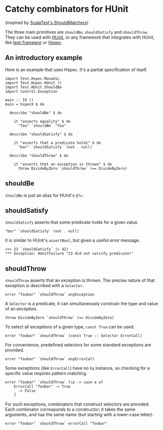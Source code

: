 # Catchy combinators for HUnit

(inspired by [ScalaTest's ShouldMatchers](http://www.scalatest.org/))

The three main primitives are `shouldBe`, `shouldSatisfy` and
`shouldThrow`. They can be used with
[HUnit](http://hackage.haskell.org/package/HUnit), or any framework that
integrates with HUnit, like
[test-framewor](http://hackage.haskell.org/package/test-framework) or
[Hspec](http://hackage.haskell.org/package/hspec).

## An introductory example

Here is an example that uses Hspec. It's a partial specification of
itself.

    import Test.Hspec.Monadic
    import Test.Hspec.HUnit ()
    import Test.HUnit.ShouldBe
    import Control.Exception

    main :: IO ()
    main = hspecX $ do

      describe "shouldBe" $ do

        it "asserts equality" $ do
          "foo" `shouldBe` "foo"

      describe "shouldSatisfy" $ do

        it "asserts that a predicate holds" $ do
          "bar" `shouldSatisfy` (not . null)

      describe "shouldThrow" $ do

        it "asserts that an exception is thrown" $ do
          throw DivideByZero `shouldThrow` (== DivideByZero)

## shouldBe

`shouldBe` is just an alias for HUnit's `@?=`.

## shouldSatisfy

`shouldSatisfy` asserts that some predicate holds for a given value.

    "bar" `shouldSatisfy` (not . null)

It is similar to HUnit's `assertBool`, but gives a useful error message.

    >>> 23 `shouldSatisfy` (> 42)
    *** Exception: HUnitFailure "23 did not satisfy predicate!"

## shouldThrow

`shouldThrow` asserts that an exception is thrown. The precise nature of
that exception is described with a `Selector`.

    error "foobar" `shouldThrow` anyException

A `Selector` is a predicate, it can simultaneously constrain the type
and value of an exception.

    throw DivideByZero `shouldThrow` (== DivideByZero)

To select all exceptions of a given type, `const True` can be used.

    error "foobar" `shouldThrow` (const True :: Selector ErrorCall)

For convenience, predefined selectors for some standard exceptions are
provided.

    error "foobar" `shouldThrow` anyErrorCall

Some exceptions (like `ErrorCall`) have no `Eq` instance, so checking
for a specific value requires pattern matching.

    error "foobar" `shouldThrow` (\e -> case e of
        ErrorCall "foobar" -> True
        _ -> False
        )

For such exceptions, combinators that construct selectors are provided.
Each combinator corresponds to a constructor; it takes the same
arguments, and has the same name (but starting with a lower-case
letter).

    error "foobar" `shouldThrow` errorCall "foobar"
